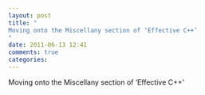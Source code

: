 ```yaml
---
layout: post
title: "
Moving onto the Miscellany section of ‘Effective C++’
"
date: 2011-06-13 12:41
comments: true
categories: 
---
```


Moving onto the Miscellany section of ‘Effective C++’

